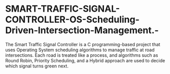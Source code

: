 # SMART-TRAFFIC-SIGNAL-CONTROLLER-OS-Scheduling-Driven-Intersection-Management.-
The Smart Traffic Signal Controller is a C programming-based project that uses Operating System scheduling algorithms to manage traffic at road intersections. Each road is treated like a process, and algorithms such as Round Robin, Priority Scheduling, and a Hybrid approach are used to decide which signal turns green next.
